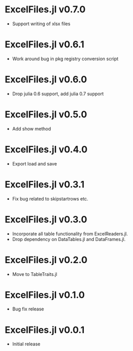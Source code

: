 # ExcelFiles.jl v0.7.0
* Support writing of xlsx files

# ExcelFiles.jl v0.6.1
* Work around bug in pkg registry conversion script

# ExcelFiles.jl v0.6.0
* Drop julia 0.6 support, add julia 0.7 support

# ExcelFiles.jl v0.5.0
* Add show method

# ExcelFiles.jl v0.4.0
* Export load and save

# ExcelFiles.jl v0.3.1
* Fix bug related to skipstartrows etc.

# ExcelFiles.jl v0.3.0
* Incorporate all table functionality from ExcelReaders.jl.
* Drop dependency on DataTables.jl and DataFrames.jl.

# ExcelFiles.jl v0.2.0
* Move to TableTraits.jl

# ExcelFiles.jl v0.1.0
* Bug fix release

# ExcelFiles.jl v0.0.1
* Initial release
